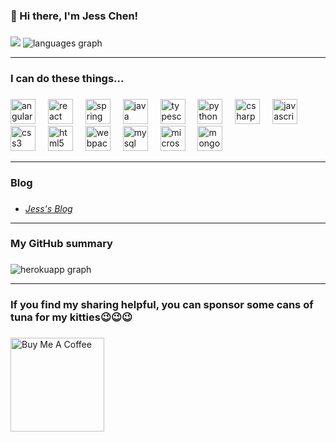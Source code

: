 <h3>👋 Hi there, I'm Jess Chen!</h3>

###

<img src="https://komarev.com/ghpvc/?username=cycosad&color=fb4362" />
<img src="https://github-readme-stats.vercel.app/api/top-langs?username=maurodesouza&locale=en&hide_title=false&layout=compact&langs_count=5&theme=dracula&hide_border=false" alt="languages graph" />

---

<h3>I can do these things...</h3>

###

<div align="left">
  <img src="https://cdn.jsdelivr.net/gh/devicons/devicon/icons/angularjs/angularjs-plain.svg" height="40" alt="angularjs logo"  />
  <img width="12" />
  <img src="https://cdn.jsdelivr.net/gh/devicons/devicon/icons/react/react-original.svg" height="40" alt="react logo"  />
  <img width="12" />
  <img src="https://cdn.jsdelivr.net/gh/devicons/devicon/icons/spring/spring-original.svg" height="40" alt="spring logo"  />
  <img width="12" />
  <img src="https://cdn.jsdelivr.net/gh/devicons/devicon/icons/java/java-original.svg" height="40" alt="java logo"  />
  <img width="12" />
  <img src="https://cdn.jsdelivr.net/gh/devicons/devicon/icons/typescript/typescript-original.svg" height="40" alt="typescript logo"  />
  <img width="12" />
  <img src="https://cdn.jsdelivr.net/gh/devicons/devicon/icons/python/python-original.svg" height="40" alt="python logo"  />
  <img width="12" />
  <img src="https://cdn.jsdelivr.net/gh/devicons/devicon/icons/csharp/csharp-original.svg" height="40" alt="csharp logo"  />
  <img width="12" />
  <img src="https://cdn.jsdelivr.net/gh/devicons/devicon/icons/javascript/javascript-original.svg" height="40" alt="javascript logo"  />
  <img width="12" />
  <img src="https://cdn.jsdelivr.net/gh/devicons/devicon/icons/css3/css3-original.svg" height="40" alt="css3 logo"  />
  <img width="12" />
  <img src="https://cdn.jsdelivr.net/gh/devicons/devicon/icons/html5/html5-original.svg" height="40" alt="html5 logo"  />
  <img width="12" />
  <img src="https://cdn.jsdelivr.net/gh/devicons/devicon/icons/webpack/webpack-original.svg" height="40" alt="webpack logo"  />
  <img width="12" />
  <img src="https://cdn.jsdelivr.net/gh/devicons/devicon/icons/mysql/mysql-original.svg" height="40" alt="mysql logo"  />
  <img width="12" />
  <img src="https://cdn.jsdelivr.net/gh/devicons/devicon/icons/microsoftsqlserver/microsoftsqlserver-plain.svg" height="40" alt="microsoftsqlserver logo"  />
  <img width="12" />
  <img src="https://cdn.jsdelivr.net/gh/devicons/devicon/icons/mongodb/mongodb-original.svg" height="40" alt="mongodb logo"  />
</div>

---

<h3>Blog</h3>

###

<ul>
  <li>
    <a href="https://www.jesseedgerunner.com">
      <i>Jess's Blog</i>
    </a>
  </li>
</ul>

---

<h3>My GitHub summary</h3>

###

<div align="left">
  <img src="https://github-readme-streak-stats.herokuapp.com?user=cycosad&theme=dracula&ring=fb4362&file=fb4362&currStreakNum=fb4362&currStreakLabel=fb4362&hide_border=false&card_width=800" alt="herokuapp graph" />
</div>

---

<h3>If you find my sharing helpful, you can sponsor some cans of tuna for my kitties😉😉😉</h3>

###

<div align="left">
  <a href="https://www.buymeacoffee.com/jess88tw" target="_blank">
    <img src="https://cdn.buymeacoffee.com/buttons/v2/default-red.png" alt="Buy Me A Coffee" width="150" >
  </a>
</div>
